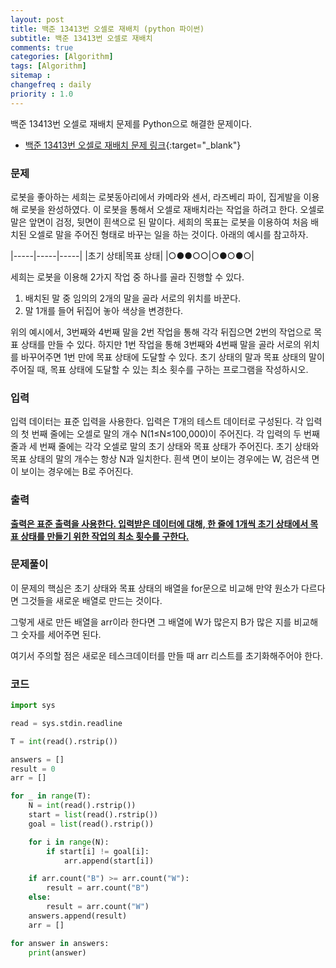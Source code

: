 ```yaml
---
layout: post
title: 백준 13413번 오셀로 재배치 (python 파이썬)
subtitle: 백준 13413번 오셀로 재배치
comments: true
categories: [Algorithm]
tags: [Algorithm]
sitemap :
changefreq : daily
priority : 1.0
---
```

백준 13413번 오셀로 재배치 문제를 Python으로 해결한 문제이다.  

* [백준 13413번 오셀로 재배치 문제 링크](https://www.acmicpc.net/problem/13413){:target="_blank"}


### 문제 
로봇을 좋아하는 세희는 로봇동아리에서 카메라와 센서, 라즈베리 파이, 집게발을 이용해 로봇을 완성하였다. 이 로봇을 통해서 오셀로 재배치라는 작업을 하려고 한다. 오셀로 말은 앞면이 검정, 뒷면이 흰색으로 된 말이다. 세희의 목표는 로봇을 이용하여 처음 배치된 오셀로 말을 주어진 형태로 바꾸는 일을 하는 것이다. 아래의 예시를 참고하자.

|-----|-----|-----|
|초기 상태|목표 상태|
|○●●○○|○●○●○|

세희는 로봇을 이용해 2가지 작업 중 하나를 골라 진행할 수 있다.

1. 배치된 말 중 임의의 2개의 말을 골라 서로의 위치를 바꾼다.
2. 말 1개를 들어 뒤집어 놓아 색상을 변경한다.

위의 예시에서, 3번째와 4번째 말을 2번 작업을 통해 각각 뒤집으면 2번의 작업으로 목표 상태를 만들 수 있다. 하지만 1번 작업을 통해 3번째와 4번째 말을 골라 서로의 위치를 바꾸어주면 1번 만에 목표 상태에 도달할 수 있다. 초기 상태의 말과 목표 상태의 말이 주어질 때, 목표 상태에 도달할 수 있는 최소 횟수를 구하는 프로그램을 작성하시오.


### 입력
입력 데이터는 표준 입력을 사용한다. 입력은 T개의 테스트 데이터로 구성된다. 각 입력의 첫 번째 줄에는 오셀로 말의 개수 N(1≤N≤100,000)이 주어진다. 각 입력의 두 번째 줄과 세 번째 줄에는 각각 오셀로 말의 초기 상태와 목표 상태가 주어진다. 초기 상태와 목표 상태의 말의 개수는 항상 N과 일치한다. 흰색 면이 보이는 경우에는 W, 검은색 면이 보이는 경우에는 B로 주어진다.


### 출력
**<u>출력은 표준 출력을 사용한다. 입력받은 데이터에 대해, 한 줄에 1개씩 초기 상태에서 목표 상태를 만들기 위한 작업의 최소 횟수를 구한다.</u>**


### 문제풀이
이 문제의 핵심은 초기 상태와 목표 상태의 배열을 for문으로 비교해 만약 원소가 다르다면 그것들을 새로운 배열로 만드는 것이다.

그렇게 새로 만든 배열을 arr이라 한다면 그 배열에 W가 많은지 B가 많은 지를 비교해 그 숫자를 세어주면 된다. 

여기서 주의할 점은 새로운 테스크데이터를 만들 때 arr 리스트를 초기화해주어야 한다.


### 코드
```python
import sys

read = sys.stdin.readline

T = int(read().rstrip())

answers = []
result = 0
arr = []

for _ in range(T):
    N = int(read().rstrip())
    start = list(read().rstrip())
    goal = list(read().rstrip())

    for i in range(N):
        if start[i] != goal[i]:
            arr.append(start[i])

    if arr.count("B") >= arr.count("W"):
        result = arr.count("B")
    else:
        result = arr.count("W")
    answers.append(result)
    arr = []

for answer in answers:
    print(answer)
```